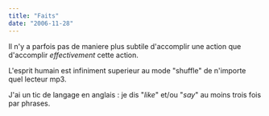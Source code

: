 ```yaml
---
title: "Faits"
date: "2006-11-28"
---
```


Il n'y a parfois pas de maniere plus subtile d'accomplir une action que d'accomplir _effectivement_ cette action.

L'esprit humain est infiniment superieur au mode "shuffle" de n'importe quel lecteur mp3.

J'ai un tic de langage en anglais : je dis "_like_" et/ou "_say_" au moins trois fois par phrases.
